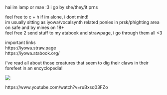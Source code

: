 <P> hai im lamp or mae :3 i go by she/they/it prns
<P></P>
<P>feel free to c + h if im alone, i dont mind! <br>
im usually sitting as iyowa/vocalsynth related ponies in prsk/phighting area on safe and by mines on 18+ <br>
feel free 2 send stuff to my atabook and strawpage, i go through them all <3 <div> 
important links <br>
https://iyowa.straw.page <br>
https://iyowa.atabook.org/ <div> 
</P> 
<P>i've read all about those creatures that seem to dig their claws in their forefeet in an encyclopedia!
<P> <img src="https://static.wikia.nocookie.net/igusuriplease/images/8/8b/%E9%83%BD%E5%90%88%E3%81%AE%E3%81%84%E3%81%84%E3%81%93%E3%81%A8%E3%82%92_....png/revision/latest?cb=20240428180659" </P>
  
<P> https://www.youtube.com/watch?v=ruBxsq03FZo
